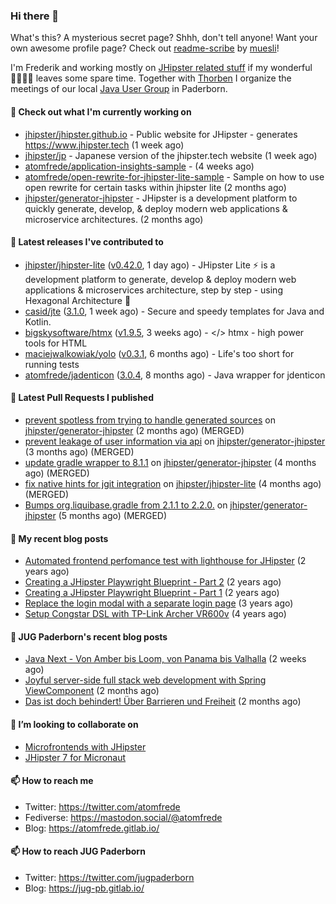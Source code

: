 ### Hi there 👋

What's this? A mysterious secret page? Shhh, don't tell anyone!
Want your own awesome profile page? Check out [readme-scribe](https://github.com/muesli/readme-scribe) by [muesli](https://github.com/muesli)!

I'm Frederik and working mostly on [JHipster related stuff](https://github.com/jhipster/) if my wonderful 👨‍👩‍👧‍👦 leaves some spare time.
Together with [Thorben](https://github.com/thjanssen) I organize the meetings of our local [Java User Group](https://github.com/jugpaderborn) in Paderborn.

#### 👷 Check out what I'm currently working on

- [jhipster/jhipster.github.io](https://github.com/jhipster/jhipster.github.io) - Public website for JHipster - generates https://www.jhipster.tech (1 week ago)
- [jhipster/jp](https://github.com/jhipster/jp) - Japanese version of the jhipster.tech website (1 week ago)
- [atomfrede/application-insights-sample](https://github.com/atomfrede/application-insights-sample) -  (4 weeks ago)
- [atomfrede/open-rewrite-for-jhipster-lite-sample](https://github.com/atomfrede/open-rewrite-for-jhipster-lite-sample) - Sample on how to use open rewrite for certain tasks within jhipster lite (2 months ago)
- [jhipster/generator-jhipster](https://github.com/jhipster/generator-jhipster) - JHipster is a development platform to quickly generate, develop, &amp; deploy modern web applications &amp; microservice architectures. (2 months ago)

#### 🔭 Latest releases I've contributed to

- [jhipster/jhipster-lite](https://github.com/jhipster/jhipster-lite) ([v0.42.0](https://github.com/jhipster/jhipster-lite/releases/tag/v0.42.0), 1 day ago) - JHipster Lite ⚡ is a development platform to generate, develop &amp; deploy modern web applications &amp; microservices architecture, step by step - using Hexagonal Architecture :gem:
- [casid/jte](https://github.com/casid/jte) ([3.1.0](https://github.com/casid/jte/releases/tag/3.1.0), 1 week ago) - Secure and speedy templates for Java and Kotlin.
- [bigskysoftware/htmx](https://github.com/bigskysoftware/htmx) ([v1.9.5](https://github.com/bigskysoftware/htmx/releases/tag/v1.9.5), 3 weeks ago) - &lt;/&gt; htmx - high power tools for HTML
- [maciejwalkowiak/yolo](https://github.com/maciejwalkowiak/yolo) ([v0.3.1](https://github.com/maciejwalkowiak/yolo/releases/tag/v0.3.1), 6 months ago) - Life&#39;s too short for running tests
- [atomfrede/jadenticon](https://github.com/atomfrede/jadenticon) ([3.0.4](https://github.com/atomfrede/jadenticon/releases/tag/3.0.4), 8 months ago) - Java wrapper for jdenticon

#### 🔨 Latest Pull Requests I published

- [prevent spotless from trying to handle generated sources](https://github.com/jhipster/generator-jhipster/pull/22846) on [jhipster/generator-jhipster](https://github.com/jhipster/generator-jhipster) (2 months ago) (MERGED)
- [prevent leakage of user information via api](https://github.com/jhipster/generator-jhipster/pull/22373) on [jhipster/generator-jhipster](https://github.com/jhipster/generator-jhipster) (3 months ago) (MERGED)
- [update gradle wrapper to 8.1.1](https://github.com/jhipster/generator-jhipster/pull/22025) on [jhipster/generator-jhipster](https://github.com/jhipster/generator-jhipster) (4 months ago) (MERGED)
- [fix native hints for jgit integration](https://github.com/jhipster/jhipster-lite/pull/6105) on [jhipster/jhipster-lite](https://github.com/jhipster/jhipster-lite) (4 months ago) (MERGED)
- [Bumps org.liquibase.gradle from 2.1.1 to 2.2.0.](https://github.com/jhipster/generator-jhipster/pull/21749) on [jhipster/generator-jhipster](https://github.com/jhipster/generator-jhipster) (5 months ago) (MERGED)

#### 📜 My recent blog posts

- [Automated frontend perfomance test with lighthouse for JHipster](https://atomfrede.gitlab.io/2021/04/automated-frontend-perfomance-test-with-lighthouse-for-jhipster/) (2 years ago)
- [Creating a JHipster Playwright Blueprint - Part 2](https://atomfrede.gitlab.io/2021/03/creating-a-jhipster-playwright-blueprint-part-2/) (2 years ago)
- [Creating a JHipster Playwright Blueprint - Part 1](https://atomfrede.gitlab.io/2021/03/creating-a-jhipster-playwright-blueprint-part-1/) (2 years ago)
- [Replace the login modal with a separate login page](https://atomfrede.gitlab.io/2019/11/replace-the-login-modal-with-a-separate-login-page/) (3 years ago)
- [Setup Congstar DSL with TP-Link Archer VR600v](https://atomfrede.gitlab.io/2019/08/setup-congstar-dsl-with-tp-link-archer-vr600v/) (4 years ago)

#### 📜 JUG Paderborn's recent blog posts

- [Java Next - Von Amber bis Loom, von Panama bis Valhalla](https://jug-pb.gitlab.io/blog/2023/java-next.html) (2 weeks ago)
- [Joyful server-side full stack web development with Spring ViewComponent](https://jug-pb.gitlab.io/blog/2023/rapid-server-side-development.html) (2 months ago)
- [Das ist doch behindert! Über Barrieren und Freiheit](https://jug-pb.gitlab.io/blog/2023/barriere-freiheit.html) (2 months ago)

#### 👯 I’m looking to collaborate on

- [Microfrontends with JHipster](https://github.com/jhipster/generator-jhipster/issues/10189)
- [JHipster 7 for Micronaut](https://github.com/jhipster/generator-jhipster-micronaut/issues/250)

#### 📫 How to reach me

- Twitter: https://twitter.com/atomfrede
- Fediverse: https://mastodon.social/@atomfrede
- Blog: https://atomfrede.gitlab.io/

#### 📫 How to reach JUG Paderborn

- Twitter: https://twitter.com/jugpaderborn
- Blog: https://jug-pb.gitlab.io/
